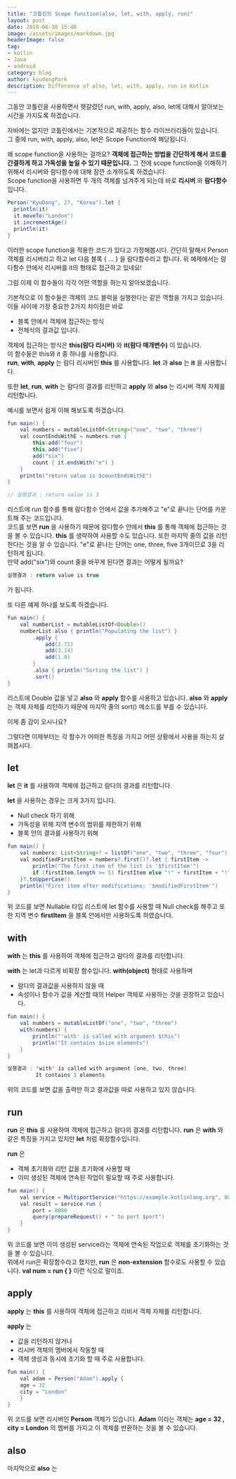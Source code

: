 ```yaml
---
title: "코틀린의 Scope function(also, let, with, apply, run)"
layout: post
date: 2019-06-30 15:48
image: /assets/images/markdown.jpg
headerImage: false
tag:
- kotlin
- Java
- android
category: blog
author: kyudongPark
description: Difference of also, let, with, apply, run in Kotlin
---
```


그동안 코틀린을 사용하면서 헷갈렸던 run, with, apply, also, let에 대해서 알아보는 시간을 가지도록 하겠습니다.

자바에는 없지만 코틀린에서는 기본적으로 제공하는 함수 라이브러리들이 있습니다.  
그 중에 run, with, apply, also, let은 Scope Function에 해당됩니다.

왜 scope function을 사용하는 걸까요? **객체에 접근하는 방법을 간단하게 해서 코드를 간결하게 하고 가독성을 높일 수 있기 때문입니다.**
그 전에 scope function을 이해하기 위해서 리시버와 람다함수에 대해 잠깐 소개하도록 하겠습니다.  
Scope function을 사용하면 두 개의 객체를 넘겨주게 되는데 바로 **리시버** 와 **람다함수** 입니다.

```java
Person("KyuDong", 27, "Korea").let {
  println(it)
  it.moveTo("London")
  it.incrementAge()
  println(it)
}
```
이러한 scope function을 적용한 코드가 있다고 가정해봅시다.
간단히 말해서 Person 객체를 리시버라고 하고 let 다음 블록 { ... } 을 람다함수라고 합니다. 
위 예제에서는 람다함수 안에서 리시버를 it의 형태로 접근하고 있네요!

그럼 이제 이 함수들이 각각 어떤 역할을 하는지 알아보겠습니다.

기본적으로 이 함수들은 객체의 코드 블럭을 실행한다는 같은 역할을 가지고 있습니다. 
이들 사이에 가장 중요한 2가지 차이점은 바로
* 블록 안에서 객체에 접근하는 방식
* 전체식의 결과값
입니다.

객체에 접근하는 방식은 **this(람다 리시버)** 와 **it(람다 매개변수)** 이 있습니다.  
이 함수들은 this와 it 중 하나를 사용합니다.  
**run**, **with**, **apply** 는 람다 리시버인 **this** 를 사용합니다.
**let** 과 **also** 는 **it** 을 사용합니다.

또한 **let**, **run**, **with** 는 람다의 결과를 리턴하고 **apply** 와 **also** 는 리시버 객체 자체를 리턴합니다.

예시를 보면서 쉽게 이해 해보도록 하겠습니다.


```java
fun main() {
    val numbers = mutableListOf<String>("one", "two", "three")
    val countEndsWithE = numbers.run {
        this.add("four")
        this.add("five")
        add("six")
        count { it.endsWith("e") }
    }
    println("return value is $countEndsWithE")
}

// 실행결과 : return value is 3
```

리스트에 run 함수를 통해 람다함수 안에서 값을 추가해주고 "e"로 끝나는 단어를 카운트해 주는 코드입니다.  
코드를 보면 **run** 을 사용하기 때문에 람다함수 안에서 **this** 를 통해 객체에 접근하는 것을 볼 수 있습니다. **this** 를 생략하여 사용할 수도 있습니다. 또한 마지막 줄의 값을 리턴한다는 것을 알 수 있습니다. "e"로 끝나는 단어는 one, three, five 3개이므로 3을 리턴하게 됩니다.  
만약 add("six")와 count 줄을 바꾸게 된다면 결과는 어떻게 될까요?

```java
실행결과 : return value is true
```

가 됩니다.

또 다른 예제 하나를 보도록 하겠습니다.

```java
fun main() {
    val numberList = mutableListOf<Double>()
    numberList.also { println("Populating the list") }
        .apply {
            add(2.71)
            add(3.14)
            add(1.0)
        }
        .also { println("Sorting the list") }
        .sort()
}
```

리스트에 Double 값을 넣고 **also** 와 **apply** 함수를 사용하고 있습니다. **also** 와 **apply** 는 객체 자체를 리턴하기 때문에 
마지막 줄의 sort() 메소드를 부를 수 있습니다. 

이제 좀 감이 오시나요? 

그렇다면 이제부터는 각 함수가 어떠한 특징을 가지고 어떤 상황에서 사용을 하는지 살펴봅시다.

## let
**let** 은 **it** 를 사용하여 객체에 접근하고 람다의 결과를 리턴합니다.  

**let** 을 사용하는 경우는 크게 3가지 입니다.  
* Null check 하기 위해
* 가독성을 위해 지역 변수의 범위를 제한하기 위해
* 블록 안의 결과를 사용하기 위해 

```java
fun main() {
    val numbers: List<String>? = listOf("one", "two", "three", "four")
    val modifiedFirstItem = numbers?.first()?.let { firstItem ->
        println("The first item of the list is '$firstItem'")
        if (firstItem.length >= 5) firstItem else "!" + firstItem + "!"
    }?.toUpperCase()
    println("First item after modifications: '$modifiedFirstItem'") 
}
```

위 코드를 보면 Nullable 타입 리스트에 let 함수를 사용할 때 Null check를 해주고 또한 지역 변수 **firstItem** 을 블록 안에서만 사용하도록 하였습니다. 


## with
**with** 는 **this** 를 사용하여 객체에 접근하고 람다의 결과를 리턴합니다.

**with** 는 let과 다르게 비확장 함수입니다. **with(object)** 형태로 사용하며
* 람다의 결과값을 사용하지 않을 때
* 속성이나 함수가 값을 계산할 때의 Helper 객체로 
사용하는 것을 권장하고 있습니다. 

```java
fun main() {
    val numbers = mutableListOf("one", "two", "three")
    with(numbers) {
        println("'with' is called with argument $this")
        println("It contains $size elements")
    }
}

실행결과 : 'with' is called with argument [one, two, three]
         It contains 3 elements
```

위의 코드를 보면 값을 출력만 하고 결과값을 따로 사용하고 있지 않습니다. 

## run
**run** 은 **this** 를 사용하여 객체에 접근하고 람다의 결과를 리턴합니다. **run** 은 **with** 와 같은 특징을 가지고 있지만 **let** 처럼 확장함수입니다. 

**run** 은 
* 객체 초기화와 리턴 값을 초기화에 사용할 때
* 이미 생성된 객체에 연속된 작업이 필요할 때
주로 사용합니다.


```java
fun main() {
    val service = MultiportService("https://example.kotlinlang.org", 80)
    val result = service.run {
        port = 8080
        query(prepareRequest() + " to port $port")
    }
}
```

위 코드를 보면 이미 생성된 service라는 객체에 연속된 작업으로 객체를 초기화하는 것을 볼 수 있습니다.  
위에서 run은 확장함수라고 했지만, **run** 은 **non-extension** 함수로도 사용할 수 있습니다. **val num = run { }** 이런 식으로 말이죠.

## apply
**apply** 는 **this** 를 사용하여 객체에 접근하고 리비서 객체 자체를 리턴합니다.

**apply** 는 
* 값을 리턴하지 않거나
* 리시버 객체의 멤버에서 작동할 때 
* 객체 생성과 동시에 초기화 할 때
주로 사용합니다. 

```java
fun main() {
    val adam = Person("Adam").apply {
    age = 32
    city = "London"        
    }
}
```

위 코드를 보면 리시버인 **Person** 객체가 있습니다. **Adam** 이라는 객체는 **age = 32 , city = London** 의 멤버를 가지고 이 객체를 반환하는 것을 볼 수 있습니다.

## also
마지막으로 **also** 는 


